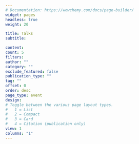 ```yaml
---
# Documentation: https://wowchemy.com/docs/page-builder/
widget: pages
headless: true
weight: 20

title: Talks
subtitle:

content:
count: 5
filters:
author: ""
category: ""
exclude_featured: false
publication_type: ""
tag: ""
offset: 0
order: desc
page_type: event
design:
# Toggle between the various page layout types.
#   1 = List
#   2 = Compact
#   3 = Card
#   4 = Citation (publication only)
view: 1
columns: "1"
---
```


